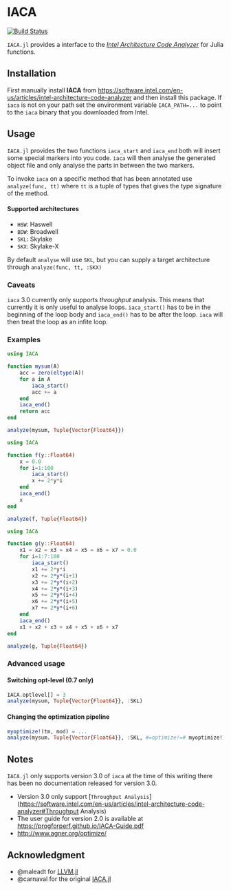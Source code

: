 # IACA
[![Build Status](https://travis-ci.org/vchuravy/IACA.jl.svg?branch=master)](https://travis-ci.org/vchuravy/IACA.jl)

`IACA.jl` provides a interface to the [*Intel Architecture Code Analyzer*](https://software.intel.com/en-us/articles/intel-architecture-code-analyzer) for Julia functions.

## Installation 
First manually install **IACA** from https://software.intel.com/en-us/articles/intel-architecture-code-analyzer and then install this package.
If `iaca` is not on your path set the environment variable `IACA_PATH=...` to point to the `iaca` binary that you downloaded from Intel.

## Usage

`IACA.jl` provides the two functions `iaca_start` and `iaca_end`  both will insert some special markers into you code.
`iaca` will then analyse the generated object file and only analyse the parts in between the two markers.

To invoke `iaca` on a specific method that has been annotated use `analyze(func, tt)` where `tt` is a tuple of types that gives the type signature of the method.

#### Supported architectures
- `HSW`: Haswell
- `BDW`: Broadwell
- `SKL`: Skylake
- `SKX`: Skylake-X

By default `analyse` will use `SKL`, but you can supply a target architecture through `analyze(func, tt, :SKX)`

### Caveats
`iaca` 3.0 currently only supports *throughput* analysis. This means that currently it is only useful to analyse loops.
`iaca_start()` has to be in the beginning of the loop body and `iaca_end()` has to be after the loop. `iaca` will then treat the loop as an infite loop. 

### Examples

```julia
using IACA

function mysum(A)
    acc = zero(eltype(A))
    for a in A
        iaca_start()
        acc += a
    end
    iaca_end()
    return acc
end

analyze(mysum, Tuple{Vector{Float64}})
```

```julia
using IACA

function f(y::Float64)
    x = 0.0
    for i=1:100
        iaca_start()
        x += 2*y*i
    end
    iaca_end()
    x
end

analyze(f, Tuple{Float64})
```

```julia
using IACA

function g(y::Float64)
    x1 = x2 = x3 = x4 = x5 = x6 = x7 = 0.0
    for i=1:7:100
        iaca_start()
        x1 += 2*y*i
        x2 += 2*y*(i+1)
        x3 += 2*y*(i+2)
        x4 += 2*y*(i+3)
        x5 += 2*y*(i+4)
        x6 += 2*y*(i+5)
        x7 += 2*y*(i+6)
    end
    iaca_end()
    x1 + x2 + x3 + x4 + x5 + x6 + x7
end

analyze(g, Tuple{Float64})
```

### Advanced usage
#### Switching opt-level (0.7 only)

```julia
IACA.optlevel[] = 3
analyze(mysum, Tuple{Vector{Float64}}, :SKL)
````
#### Changing the optimization pipeline

```julia
myoptimize!(tm, mod) = ...
analyze(mysum. Tuple{Vector{Float64}}, :SKL, #=optimize!=# myoptimize!)
````

## Notes
`IACA.jl` only supports version 3.0 of `iaca` at the time of this writing there has been no documentation released for version 3.0.

- Version 3.0 only support [`Throughput Analysis`](https://software.intel.com/en-us/articles/intel-architecture-code-analyzer#Throughput Analysis)
- The user guide for version 2.0 is available at https://progforperf.github.io/IACA-Guide.pdf
- http://www.agner.org/optimize/

## Acknowledgment
- @maleadt for [LLVM.jl](https://github.com/maleadt/LLVM.jl)
- @carnaval for the original [IACA.jl](https://github.com/carnaval/IACA.jl)
